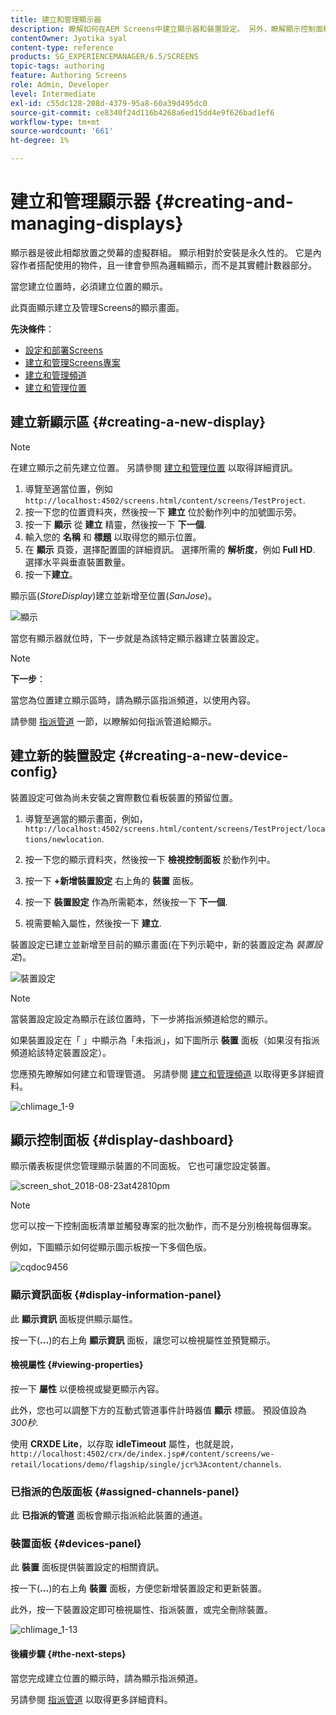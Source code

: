 ```yaml
---
title: 建立和管理顯示器
description: 瞭解如何在AEM Screens中建立顯示器和裝置設定。 另外，瞭解顯示控制面板。
contentOwner: Jyotika syal
content-type: reference
products: SG_EXPERIENCEMANAGER/6.5/SCREENS
topic-tags: authoring
feature: Authoring Screens
role: Admin, Developer
level: Intermediate
exl-id: c55dc128-208d-4379-95a8-60a39d495dc0
source-git-commit: ce8340f24d116b4268a6ed15dd4e9f626bad1ef6
workflow-type: tm+mt
source-wordcount: '661'
ht-degree: 1%

---
```


# 建立和管理顯示器 {#creating-and-managing-displays}

顯示器是彼此相鄰放置之熒幕的虛擬群組。 顯示相對於安裝是永久性的。 它是內容作者搭配使用的物件，且一律會參照為邏輯顯示，而不是其實體計數器部分。

當您建立位置時，必須建立位置的顯示。

此頁面顯示建立及管理Screens的顯示畫面。

**先決條件**：

* [設定和部署Screens](configuring-screens-introduction.md)
* [建立和管理Screens專案](creating-a-screens-project.md)
* [建立和管理頻道](managing-channels.md)
* [建立和管理位置](managing-locations.md)

## 建立新顯示區 {#creating-a-new-display}

>[!NOTE]
>
>在建立顯示之前先建立位置。 另請參閱 [建立和管理位置](managing-locations.md) 以取得詳細資訊。

1. 導覽至適當位置，例如 `http://localhost:4502/screens.html/content/screens/TestProject`.
1. 按一下您的位置資料夾，然後按一下 **建立** 位於動作列中的加號圖示旁。
1. 按一下 **顯示** 從 **建立** 精靈，然後按一下 **下一個**.
1. 輸入您的 **名稱** 和 **標題** 以取得您的顯示位置。
1. 在 **顯示** 頁簽，選擇配置圖的詳細資訊。 選擇所需的 **解析度**，例如 **Full HD**. 選擇水平與垂直裝置數量。
1. 按一下&#x200B;**建立**。

顯示區(*StoreDisplay*)建立並新增至位置(*SanJose*)。

![顯示](assets/display.gif)

當您有顯示器就位時，下一步就是為該特定顯示器建立裝置設定。

>[!NOTE]
>
>**下一步**：
>
>當您為位置建立顯示區時，請為顯示區指派頻道，以使用內容。
>
>請參閱 [指派管道](channel-assignment.md) 一節，以瞭解如何指派管道給顯示。

## 建立新的裝置設定 {#creating-a-new-device-config}

裝置設定可做為尚未安裝之實際數位看板裝置的預留位置。

1. 導覽至適當的顯示畫面，例如， `http://localhost:4502/screens.html/content/screens/TestProject/locations/newlocation`.
1. 按一下您的顯示資料夾，然後按一下 **檢視控制面板** 於動作列中。
1. 按一下 **+新增裝置設定** 右上角的 **裝置** 面板。

1. 按一下 **裝置設定** 作為所需範本，然後按一下 **下一個**.

1. 視需要輸入屬性，然後按一下 **建立**.

裝置設定已建立並新增至目前的顯示畫面(在下列示範中，新的裝置設定為 *裝置設定*)。

![裝置設定](assets/deviceconfig.gif)

>[!NOTE]
>
>當裝置設定設定為顯示在該位置時，下一步將指派頻道給您的顯示。
>
>如果裝置設定在「 」中顯示為「未指派」，如下圖所示 **裝置** 面板（如果沒有指派頻道給該特定裝置設定）。
>
>您應預先瞭解如何建立和管理管道。 另請參閱 [建立和管理頻道](managing-channels.md) 以取得更多詳細資料。

![chlimage_1-9](assets/chlimage_1-9.png)

## 顯示控制面板 {#display-dashboard}

顯示儀表板提供您管理顯示裝置的不同面板。 它也可讓您設定裝置。

![screen_shot_2018-08-23at42810pm](assets/screen_shot_2018-08-23at42810pm.png)

>[!NOTE]
>
>您可以按一下控制面板清單並觸發專案的批次動作，而不是分別檢視每個專案。
>
>例如，下圖顯示如何從顯示圖示板按一下多個色版。

![cqdoc9456](assets/cqdoc9456.gif)

### 顯示資訊面板 {#display-information-panel}

此 **顯示資訊** 面板提供顯示屬性。

按一下(**...**)的右上角 **顯示資訊** 面板，讓您可以檢視屬性並預覽顯示。


#### 檢視屬性 {#viewing-properties}

按一下 **屬性** 以便檢視或變更顯示內容。

此外，您也可以調整下方的互動式管道事件計時器值 **顯示** 標籤。 預設值設為 *300秒*.

使用 **CRXDE Lite**，以存取 **idleTimeout** 屬性，也就是說， `http://localhost:4502/crx/de/index.jsp#/content/screens/we-retail/locations/demo/flagship/single/jcr%3Acontent/channels`.


### 已指派的色版面板 {#assigned-channels-panel}

此 **已指派的管道** 面板會顯示指派給此裝置的通道。


### 裝置面板 {#devices-panel}

此 **裝置** 面板提供裝置設定的相關資訊。

按一下(**...**)的右上角 **裝置** 面板，方便您新增裝置設定和更新裝置。

此外，按一下裝置設定即可檢視屬性、指派裝置，或完全刪除裝置。

![chlimage_1-13](assets/chlimage_1-13.png)

#### 後續步驟 {#the-next-steps}

當您完成建立位置的顯示時，請為顯示指派頻道。

另請參閱 [指派管道](channel-assignment.md) 以取得更多詳細資料。
